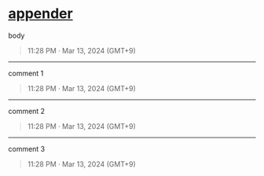 # [appender](https://github.com/noraworld/github-actions-sandbox/issues/188)
body

> 11:28 PM · Mar 13, 2024 (GMT+9)

---

comment 1

> 11:28 PM · Mar 13, 2024 (GMT+9)

---

comment 2

> 11:28 PM · Mar 13, 2024 (GMT+9)

---

comment 3

> 11:28 PM · Mar 13, 2024 (GMT+9)
